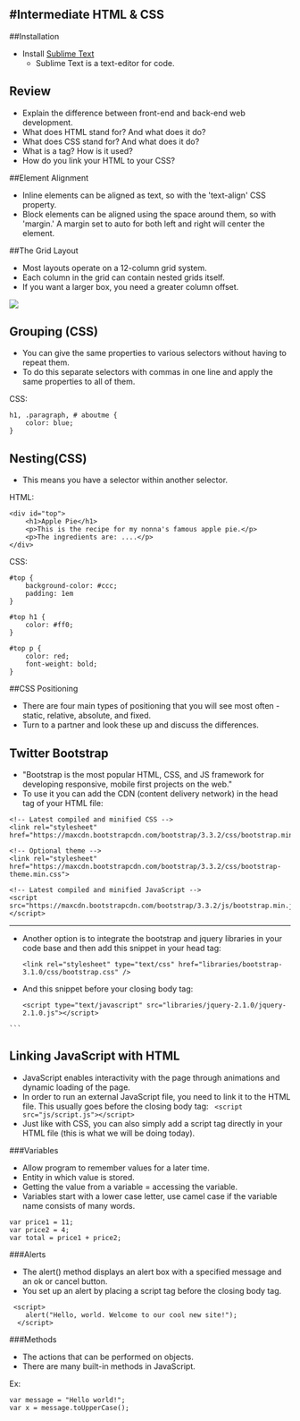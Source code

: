 #Intermediate HTML & CSS
--

##Installation
- Install [Sublime Text](http://www.sublimetext.com/)
	- Sublime Text is a text-editor for code.

## Review
- Explain the difference between front-end and back-end web development.
- What does HTML stand for? And what does it do?
- What does CSS stand for? And what does it do?
- What is a tag? How is it used?
- How do you link your HTML to your CSS?

##Element Alignment
- Inline elements can be aligned as text, so with the 'text-align' CSS property. 
- Block elements can be aligned using the space around them, so with 'margin.' A margin set to auto for both left and right will center the element. 

##The Grid Layout
- Most layouts operate on a 12-column grid system.
- Each column in the grid can contain nested grids itself.
- If you want a larger box, you need a greater column offset. 

![](http://dab1nmslvvntp.cloudfront.net/wp-content/uploads/2013/05/960-12-col-grid.jpg
)
## Grouping (CSS)
- You can give the same properties to various selectors without having to repeat them. 
- To do this separate selectors with commas in one line and apply the same properties to all of them.

CSS:

```
h1, .paragraph, # aboutme {
	color: blue;
}

``` 
## Nesting(CSS)
- This means you have a selector within another selector. 

HTML:

```
<div id="top">
    <h1>Apple Pie</h1>
    <p>This is the recipe for my nonna's famous apple pie.</p>
    <p>The ingredients are: ....</p>
</div>

```
CSS:

```
#top {
    background-color: #ccc;
    padding: 1em
}

#top h1 {
    color: #ff0;
}

#top p {
    color: red;
    font-weight: bold;
}

```

##CSS Positioning
- There are four main types of positioning that you will see most often -static, relative, absolute, and fixed. 
- Turn to a partner and look these up and discuss the differences. 

## Twitter Bootstrap
- "Bootstrap is the most popular HTML, CSS, and JS framework for developing responsive, mobile first projects on the web."
- To use it you can add the CDN (content delivery network) in the head tag of your HTML file:

```
<!-- Latest compiled and minified CSS -->
<link rel="stylesheet" href="https://maxcdn.bootstrapcdn.com/bootstrap/3.3.2/css/bootstrap.min.css">

<!-- Optional theme -->
<link rel="stylesheet" href="https://maxcdn.bootstrapcdn.com/bootstrap/3.3.2/css/bootstrap-theme.min.css">

<!-- Latest compiled and minified JavaScript -->
<script src="https://maxcdn.bootstrapcdn.com/bootstrap/3.3.2/js/bootstrap.min.js"></script>

```
------
- Another option is to integrate the bootstrap and jquery libraries in your code base and then add this snippet in your head tag:

	```
	<link rel="stylesheet" type="text/css" href="libraries/bootstrap-3.1.0/css/bootstrap.css" />

	```

- And this snippet before your closing body tag:
	
	
	```
	<script type="text/javascript" src="libraries/jquery-2.1.0/jquery-2.1.0.js"></script>
<script type="text/javascript" src="libraries/bootstrap-3.1.0/js/bootstrap.min.js"></script>
	
	```
	

## Linking JavaScript with HTML
- JavaScript enables interactivity with the page through animations and dynamic loading of the page. 
- In order to run an external JavaScript file, you need to link it to the HTML file. This usually goes before the closing body tag:
` <script src="js/script.js"></script>`
- Just like with CSS, you can also simply add a script tag directly in your HTML file (this is what we will be doing today). 

###Variables
- Allow program to remember values for a later time. 
- Entity in which value is stored. 
- Getting the value from a variable = accessing the variable. 
- Variables start with a lower case letter, use camel case if the variable name consists of many words. 

```
var price1 = 11;
var price2 = 4;
var total = price1 + price2;

```

###Alerts
- The alert() method displays an alert box with a specified message and an ok or cancel button.
- You set up an alert by placing a script tag before the closing body tag. 

```
 <script>
    alert("Hello, world. Welcome to our cool new site!");
  </script>

```

###Methods
- The actions that can be performed on objects. 
- There are many built-in methods in JavaScript. 

Ex:

```
var message = "Hello world!";
var x = message.toUpperCase();

```